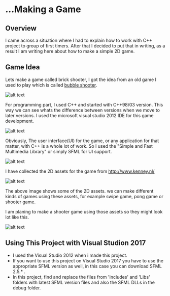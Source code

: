 # ...Making a Game 

## Overview

I came across a situation where I had to explain how to work with C++ project to group of first timers. After that I decided to put that in writing, as a result I am writing here about how to make a simple 2D game.



## Game Idea 

Lets make a game called brick shooter, I got the idea from an old game I used to play which is called [bubble shooter](https://www.shooter-bubble.com/).


![alt text](https://www.shooter-bubble.com/bubble-shooter.jpg)




For programming part, I used C++ and started with C++98/03 version. This way we can see whats the difference between versions when we move to later versions. I used the microsoft visual studio 2012 IDE for this game development.


![alt text](https://res.infoq.com/news/2014/08/cpp14-here-features/en/resources/1cpp14-is-here-1.png)


Obviously, The user interface(UI) for the game, or any application for that matter, with C++ is a whole lot of work. So I used the "Simple and Fast Multimedia Library" or simply SFML for UI support.


![alt text](https://www.sfml-dev.org/images/logo.png)


I have collected the 2D assets for the game from http://www.kenney.nl/


![alt text](https://2.bp.blogspot.com/-NYVDYXySojg/W0Qy2wEmNDI/AAAAAAAAAOg/UwaSryw5Ag4_malzZClWK36upSmjGPrMgCLcBGAs/s320/sample.jpg)


The above image shows some of the 2D assets. we can make different kinds of games using these assets, for example swipe game, pong game or shooter game.



I am planing to make a shooter game using those assets so they might look lot like this.



![alt text](https://3.bp.blogspot.com/-BRnGT4LcbOs/W0Q1GcDSwsI/AAAAAAAAAO4/RtzcaOJA9zAHcaElujsfGqyJzS2FsztsgCLcBGAs/s320/screenshot.png)


## Using This Project with Visual Studion 2017
* I used the Visual Studio 2012 when i made this project.
* If you want to use this project on Visual Studio 2017 you have to use the appropriate SFML version as well, in this case you can download SFML 2.5.* .
* In this project, find and replace the files from 'Includes' and 'Libs' folders with latest SFML version files and also the SFML DLLs in the debug folder.


